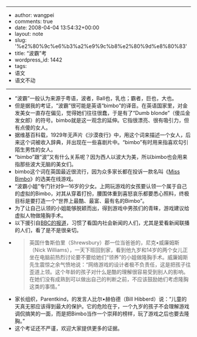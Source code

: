 - --
- author: wangpei
- comments: true
- date: 2008-04-04 13:54:32+00:00
- layout: note
- slug: '%e2%80%9c%e6%b3%a2%e9%9c%b8%e2%80%9d%e8%80%83'
- title: “波霸”考
- wordpress_id: 1442
- tags:
- 语文
- 语文不动
- --
- “波霸”一般认为来源于粤语，波者，Ball也，乳也；霸者，巨也，大也。
- 但是据我的考证，“波霸”很可能是英语“bimbo”的译音。在英语国家里，对金发美女一直存在偏见，觉得她们往往很蠢，于是有了“Dumb blonde”（傻瓜金发女郎）的符号。bimbo就是这一观念的延伸。它指很漂亮、很有吸引力，但有点傻的女人。
- 据维基百科载，1929年无声片《沙漠夜行》中，用这个词来描述一个女人，后来这个词被收入辞典，并出现在一些喜剧片中。“bimbo”有时用来指喜欢勾引陌生男性的女人。
- “bimbo”跟“波”又有什么关系呢？因为西人以波大为美，所以bimbo也会用来指那些波大无脑的美女们。
- bimbo这个词在英国最近很流行，因为众多家长都在投诉一款名叫《[Miss Bimbo](http://www.missbimbo.com/)》的选美在线游戏。
- “波霸小姐”专门针对9—16岁的少女。上网玩游戏的女孩要认领一个属于自己的虚拟的Bimbo，对其从穿着打扮，腰围体重到喜怒哀乐都要悉心照料，终极目标是要打造一个“世界上最酷、最富、最有名的Bimbo”。
- 为了让自己认领的小姐能够脱颖而出，得到游戏中男孩们的青睐，游戏建议给虚拟人物做隆胸手术。
- 以下援引自[BBC的报道](http://www.bbc.co.uk/china/lifeintheuk/story/2008/04/080401_cosmetic_surgery.shtml)，习惯了看国内社会新闻的人们，尤其是爱看新闻联播的人们，看了是不是很亲切。
- <blockquote>英国什鲁斯伯里（Shrewsbury）郡一位当爸爸的，尼克•威廉姆斯（Nick Williams），一天下班回到家，看到他九岁和14岁的两个女儿正坐在电脑前热烈讨论要不要给她们“领养”的小姐做隆胸手术。威廉姆斯先生震惊之余气愤地说：“网络游戏的设计者极不负责任，这是把孩子往歪道上领。这个年龄的孩子对什么是酷的理解很容易受到别人的影响。在她们没有成熟到可以做出自己的判断之前，不应该鼓励她们考虑隆胸这类的事情。”
- 家长组织，Parentkind，的发言人比尔•赫伯德（Bill Hibberd）说：“儿童的天真无邪应该得到最大的保护。它的危险在于，一个九岁的孩子不会理解游戏调侃搞笑的一面，而是把Bimbo当作一个崇拜的榜样，玩了游戏之后也要去隆胸。”</blockquote>
- 这个考证还不严谨，欢迎大家提供更多的证据。
